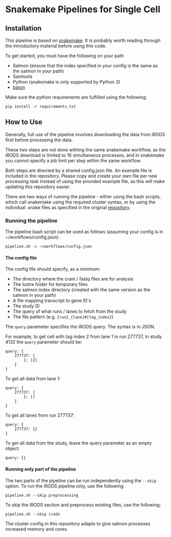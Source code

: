 # Snakemake Pipelines for Single Cell

## Installation

This pipeline is based on [snakemake](https://snakemake.readthedocs.io). It is
probably worth reading through the introductory material before using this code.

To get started, you must have the following on your path

* Salmon (ensure that the index specified in your config is the same as the
  salmon in your path)
* Samtools
* Python (snakemake is only supported by Python 3)
* [baton](https://github.com/wtsi-npg/baton)

Make sure the python requirements are fulfilled using the following:

    pip install -r requirements.txt

## How to Use

Generally, full use of the pipeline involves downloading the data from iRODS 
first before processing the data.

These two steps are not done withing the same snakemake workflow,  as the iRODS 
download is limited to 16 simultaneous processes, and in snakemake you cannot 
specify a job limit per step within the same workflow.

Both steps are directed by a shared config.json file. An example file is
included in the repository. Please copy and create your own file per new 
processing task instead of using the provided example file, as this will 
make updating this repository easier.

There are two ways of running the pipeline - either using the bash scripts,
which call snakemake using the required cluster syntax, or by using the
individual .snake files as specified in the original
[repository](https://bitbucket.org/snakemake/snakemake).

### Running the pipeline

The pipeline bash script can be used as follows (assuming your config is in
~/workflows/config.json):

    pipeline.sh -c ~/workflows/config.json


#### The config file

The config file should specify, as a minimum:
* The directory where the cram / fastq files are for analysis
* The lustre folder for temporary files
* The salmon index directory (created with the same version as the salmon in your path)
* A file mapping transcript to gene ID's
* The study ID
* The query of what runs / lanes to fetch from the study
* The file pattern (e.g. `{run}_{lane}#{tag_index}`)

The `query` parameter specifies the iRODS query. The syntax is in JSON.

For example, to get cell with tag index 2 from lane 1 in run 277737, in study 
4132 the `query` parameter should be:

    query: {
        277737: {
            1: [2]
        }
    }

To get all data from lane 1:

    query: {
        277737: {
            1: []
        }
    }

To get all lanes from run 277737:

    query: {
        277737: {}
    }

To get all data from the study, leave the query parameter as an empty object: 

    query: {}

#### Running only part of the pipeline

The two parts of the pipeline can be run independently using the `--skip`
option. To run the iRODS pipeline only, use the following:

    pipeline.sh --skip preprocessing

To skip the iRODS section and preprocess existing files, use the following:

    pipeline.sh --skip irods

The cluster config in this repository adapts to give salmon processes increased
memory and cores.

